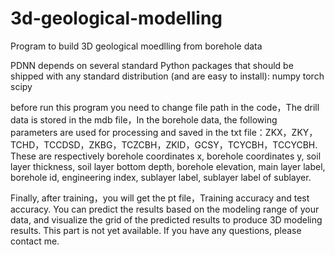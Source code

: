 # 3d-geological-modelling
Program to build 3D geological moedlling from borehole data

PDNN depends on several standard Python packages that should be shipped with any standard distribution (and are easy to install):
numpy
torch
scipy

before run this program you need to change file path in the code，The drill data is stored in the mdb file，In the borehole data, the following parameters are used for processing and saved in the txt file：ZKX，ZKY，TCHD，TCCDSD，ZKBG，TCZCBH，ZKID，GCSY，TCYCBH，TCCYCBH. These are respectively borehole coordinates x, borehole coordinates y, soil layer thickness, soil layer bottom depth, borehole elevation, main layer label, borehole id, engineering index, sublayer label, sublayer label of sublayer.

Finally, after training，you will get the pt file，Training accuracy and test accuracy.
You can predict the results based on the modeling range of your data, and visualize the grid of the predicted results to produce 3D modeling results. This part is not yet available. 
If you have any questions, please contact me.


